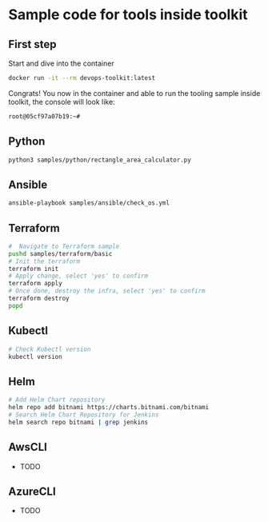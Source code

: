 # Sample code for tools inside toolkit

## First step

Start and dive into the container

```bash
docker run -it --rm devops-toolkit:latest
```

Congrats! You now in the container and able to run the tooling sample inside toolkit, the console will look like:

```bash
root@05cf97a07b19:~#
```

## Python

```bash
python3 samples/python/rectangle_area_calculator.py
````

## Ansible

```bash
ansible-playbook samples/ansible/check_os.yml
```

## Terraform

```bash
#  Navigate to Terraform sample
pushd samples/terraform/basic
# Init the terraform
terraform init
# Apply change, select 'yes' to confirm
terraform apply
# Once done, destroy the infra, select 'yes' to confirm
terraform destroy
popd
```


## Kubectl

```bash
# Check Kubectl version
kubectl version
```

## Helm
```bash
# Add Helm Chart repository
helm repo add bitnami https://charts.bitnami.com/bitnami
# Search Helm Chart Repository for Jenkins
helm search repo bitnami | grep jenkins
```

## AwsCLI

- TODO

## AzureCLI

- TODO
